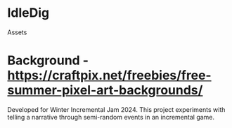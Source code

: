 # IdleDig


Assets

Background - https://craftpix.net/freebies/free-summer-pixel-art-backgrounds/
=======
Developed for Winter Incremental Jam 2024. 
This project experiments with telling a narrative through semi-random events in an incremental game.

